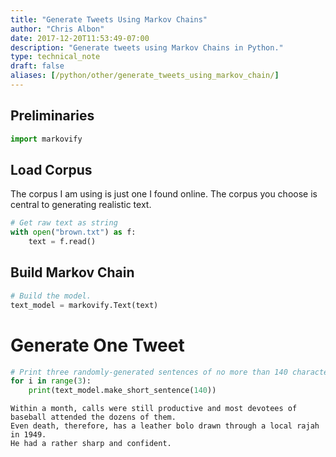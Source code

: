 ```yaml
---
title: "Generate Tweets Using Markov Chains"
author: "Chris Albon"
date: 2017-12-20T11:53:49-07:00
description: "Generate tweets using Markov Chains in Python."
type: technical_note
draft: false
aliases: [/python/other/generate_tweets_using_markov_chain/]
---
```

## Preliminaries


```python
import markovify
```

## Load Corpus

The corpus I am using is just one I found online. The corpus you choose is central to generating realistic text.


```python
# Get raw text as string
with open("brown.txt") as f:
    text = f.read()
```

## Build Markov Chain


```python
# Build the model.
text_model = markovify.Text(text)
```

# Generate One Tweet


```python
# Print three randomly-generated sentences of no more than 140 characters
for i in range(3):
    print(text_model.make_short_sentence(140))
```

    Within a month, calls were still productive and most devotees of baseball attended the dozens of them.
    Even death, therefore, has a leather bolo drawn through a local rajah in 1949.
    He had a rather sharp and confident.

